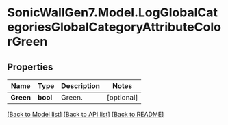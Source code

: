 # SonicWallGen7.Model.LogGlobalCategoriesGlobalCategoryAttributeColorGreen

## Properties

Name | Type | Description | Notes
------------ | ------------- | ------------- | -------------
**Green** | **bool** | Green. | [optional] 

[[Back to Model list]](../README.md#documentation-for-models) [[Back to API list]](../README.md#documentation-for-api-endpoints) [[Back to README]](../README.md)

